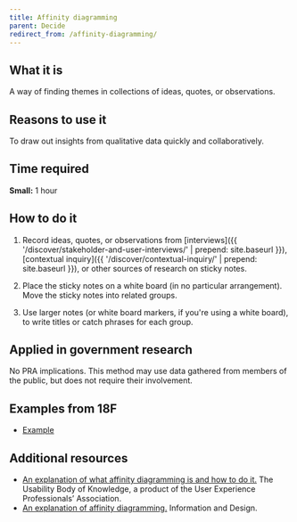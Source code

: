 ```yaml
---
title: Affinity diagramming
parent: Decide
redirect_from: /affinity-diagramming/
---
```


## What it is

A way of finding themes in collections of ideas, quotes, or observations.

## Reasons to use it

To draw out insights from qualitative data quickly and collaboratively.

## Time required

**Small:** 1 hour

## How to do it

1. Record ideas, quotes, or observations from [interviews]({{ '/discover/stakeholder-and-user-interviews/' | prepend: site.baseurl }}), [contextual inquiry]({{ '/discover/contextual-inquiry/' | prepend: site.baseurl }}), or other sources of research on sticky notes.

2. Place the sticky notes on a white board (in no particular arrangement). Move the sticky notes into related groups.

3. Use larger notes (or white board markers, if you're using a white board), to write titles or catch phrases for each group.

## Applied in government research

No PRA implications. This method may use data gathered from members of the public, but does not require their involvement.

## Examples from 18F
- [Example](http://example.com)

## Additional resources

- [An explanation of what affinity diagramming is and how to do it.](http://www.usabilitybok.org/affinity-diagram) The Usability Body of Knowledge, a product of the User Experience Professionals’ Association.
- [An explanation of affinity diagramming.](http://infodesign.com.au/usabilityresources/affinitydiagramming/) Information and Design.

